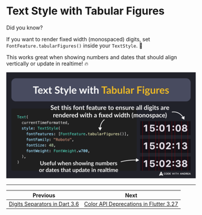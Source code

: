 # Text Style with Tabular Figures

Did you know?

If you want to render fixed width (monospaced) digits, set `FontFeature.tabularFigures()` inside your `TextStyle`. 🎯

This works great when showing numbers and dates that should align vertically or update in realtime! 🔥

![](218.png)

<!--

Text(
  currentTimeFormatted,
  style: const TextStyle(
    // Set this font feature to ensure all digits are rendered with a fixed width (monospace)
    // Useful when showing numbers or dates that update in realtime
    fontFeatures: [FontFeature.tabularFigures()],
    fontFamily: "Roboto",
    fontSize: 48,
    fontWeight: FontWeight.w700,
  ),
)

-->

---

| Previous | Next |
| -------- | ---- |
| [Digits Separators in Dart 3.6](../0217-digits-separators/index.md) | [Color API Deprecations in Flutter 3.27](../0219-color-deprecations-flutter-3.27/index.md) |


<!-- TWITTER|https://x.com/biz84/status/1868692579648487611 -->
<!-- LINKEDIN|https://www.linkedin.com/posts/andreabizzotto_did-you-know-if-you-want-to-render-fixed-activity-7274458459914350593-YkSx -->
<!-- BLUESKY|https://bsky.app/profile/codewithandrea.com/post/3ldgqe64qzs24 -->